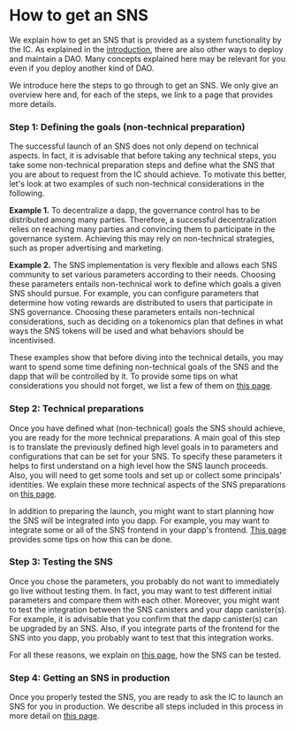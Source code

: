 # How to get an SNS

We explain how to get an SNS that is provided as a 
system functionality by the IC.
As explained in the [introduction](../sns-intro.md), there are also other 
ways to deploy and maintain a DAO. Many concepts explained here may be 
relevant for you even if you deploy another kind of DAO.

We introduce here the steps to go through to get an SNS.
We only give an overview here and, for each of the steps, we 
link to a page that provides more details. 

### Step 1: Defining the goals (non-technical preparation)
The successful launch of an SNS does not only depend on technical
aspects. 
In fact, it is advisable that before taking any technical steps, 
you take some non-technical preparation steps and define what the SNS
that you are about to request from the IC should achieve. 
To motivate this better, let's look at two examples of such non-technical
considerations in the following.

**Example 1.** 
To decentralize a dapp, the governance control has to be distributed 
among many parties. Therefore, a successful decentralization relies on
reaching many parties and convincing them to participate in the 
governance system. Achieving this may rely on non-technical strategies,
such as proper advertising and marketing.

**Example 2.**
The SNS implementation is very flexible and allows each SNS
community to set various parameters according to their needs.
Choosing these parameters entails non-technical work to define
which goals a given SNS should pursue.
For example, you can configure parameters that determine how
voting rewards are distributed to users that participate in SNS 
governance.
Choosing these parameters entails non-technical considerations,
such as deciding on a tokenomics plan that defines in what ways
the SNS tokens will be used and what behaviors should be incentivised.

These examples show that before diving into the technical details, you 
may want to spend some time defining non-technical goals of the SNS
and the dapp that will be controlled by it.
To provide some tips on what considerations you should not forget,
we list a few of them on
[this page](../../../../tokenomics/sns/predeployment-considerations.md).

### Step 2: Technical preparations 
Once you have defined what (non-technical) goals the SNS should achieve,
you are ready for the more technical preparations.
A main goal of this step is to translate the previously defined high level
goals in to parameters and configurations that can be set for your SNS.
To specify these parameters it helps to first understand on a
high level how the SNS launch proceeds.
Also, you will need to get some tools and set up or collect some
principals' identities.
We explain these more technical aspects of the SNS preparations
on [this page](./preparation.md).

In addition to preparing the launch, you might want to start planning
how the SNS will be integrated into you dapp.
For example, you may want to integrate some or all of the SNS frontend
in your dapp's frontend. [This page](../integrate-sns/frontend-integration.md)
provides some tips on how this can be done.

### Step 3: Testing the SNS
Once you chose the parameters, you probably do not want to immediately
go live without testing them. In fact, you may want to test different
initial parameters and compare them with each other.
Moreover, you might want to test the integration between the SNS canisters
and your dapp canister(s). For example, it is advisable that you
confirm that the dapp canister(s) can be upgraded by an SNS. 
Also, if you integrate parts of the frontend for the SNS into you dapp,
you probably want to test that this integration works.

For all these reasons, we explain on [this page](./local-testing.md), how
the SNS can be tested.

### Step 4: Getting an SNS in production
Once you properly tested the SNS, you are ready to ask the IC to launch
an SNS for you in production. 
We describe all steps included in this process in more detail
on [this page](./get-sns-production.md).
